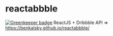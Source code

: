# reactabbble

[![Greenkeeper badge](https://badges.greenkeeper.io/benkalsky/reactabbble.svg)](https://greenkeeper.io/)
ReactJS + Dribbble API => https://benkalsky.github.io/reactabbble/
